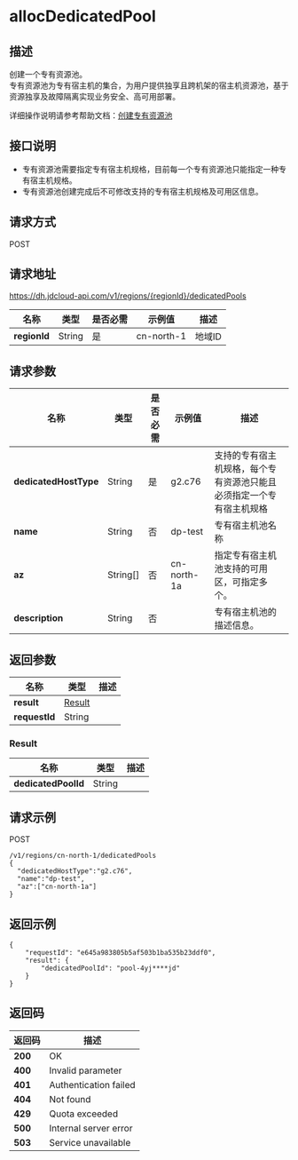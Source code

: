 # allocDedicatedPool


## 描述
创建一个专有资源池。<br>
专有资源池为专有宿主机的集合，为用户提供独享且跨机架的宿主机资源池，基于资源独享及故障隔离实现业务安全、高可用部署。<br>

详细操作说明请参考帮助文档：[创建专有资源池](https://docs.jdcloud.com/cn/dedicated-host/create-dp)

## 接口说明
- 专有资源池需要指定专有宿主机规格，目前每一个专有资源池只能指定一种专有宿主机规格。
- 专有资源池创建完成后不可修改支持的专有宿主机规格及可用区信息。

## 请求方式
POST

## 请求地址
https://dh.jdcloud-api.com/v1/regions/{regionId}/dedicatedPools

|名称|类型|是否必需|示例值|描述|
|---|---|---|---|---|
|**regionId**|String|是|cn-north-1 |地域ID|

## 请求参数
|名称|类型|是否必需|示例值|描述|
|---|---|---|---|---|
|**dedicatedHostType**|String|是|g2.c76 |支持的专有宿主机规格，每个专有资源池只能且必须指定一个专有宿主机规格<br>|
|**name**|String|否|dp-test |专有宿主机池名称<br>|
|**az**|String[]|否|cn-north-1a |指定专有宿主机池支持的可用区，可指定多个。<br>|
|**description**|String|否| |专有宿主机池的描述信息。<br>|


## 返回参数
|名称|类型|描述|
|---|---|---|
|**result**|[Result](#Result)| |
|**requestId**|String| |

### <div id="Result">Result</div>
|名称|类型|描述|
|---|---|---|
|**dedicatedPoolId**|String| |

## 请求示例
POST

```
/v1/regions/cn-north-1/dedicatedPools
{
  "dedicatedHostType":"g2.c76",
  "name":"dp-test",
  "az":["cn-north-1a"]
}
```



## 返回示例
```
{
    "requestId": "e645a983805b5af503b1ba535b23ddf0",
    "result": {
        "dedicatedPoolId": "pool-4yj****jd"
    }
}
```

## 返回码
|返回码|描述|
|---|---|
|**200**|OK|
|**400**|Invalid parameter|
|**401**|Authentication failed|
|**404**|Not found|
|**429**|Quota exceeded|
|**500**|Internal server error|
|**503**|Service unavailable|
